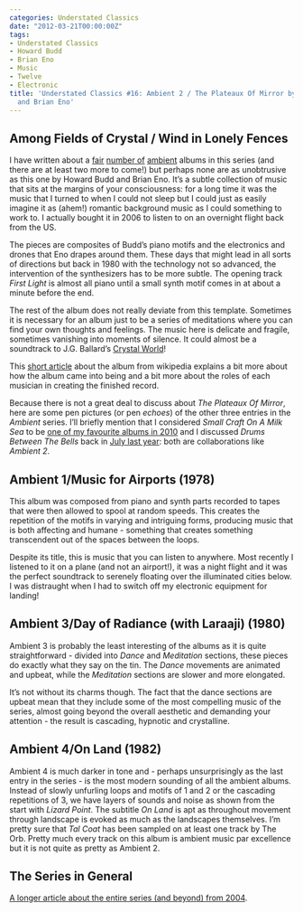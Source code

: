 ```yaml
---
categories: Understated Classics
date: "2012-03-21T00:00:00Z"
tags:
- Understated Classics
- Howard Budd
- Brian Eno
- Music
- Twelve
- Electronic
title: 'Understated Classics #16: Ambient 2 / The Plateaux Of Mirror by Howard Budd
  and Brian Eno'
---
```


## Among Fields of Crystal / Wind in Lonely Fences

I have written about a [fair](uc4) [number of](uc6) [ambient](uc13) albums in this series (and there are at least two more to come!) but perhaps none are as unobtrusive as this one by Howard Budd and Brian Eno. It’s a subtle collection of music that sits at the margins of your consciousness: for a long time it was the music that I turned to when I could not sleep but I could just as easily imagine it as (ahem!) romantic background music as I could something to work to. I actually bought it in 2006 to listen to on an overnight flight back from the US.

The pieces are composites of Budd’s piano motifs and the electronics and drones that Eno drapes around them. These days that might lead in all sorts of directions but back in 1980 with the technology not so advanced, the intervention of the synthesizers has to be more subtle. The opening track _First Light_ is almost all piano until a small synth motif comes in at about a minute before the end.

The rest of the album does not really deviate from this template. Sometimes it is necessary for an album just to be a series of meditations where you can find your own thoughts and feelings. The music here is delicate and fragile, sometimes vanishing into moments of silence. It could almost be a soundtrack to J.G. Ballard’s [Crystal World](the-crystal-world)!

This [short article](http://en.wikipedia.org/wiki/The_Plateaux_of_Mirror) about the album from wikipedia explains a bit more about how the album came into being and a bit more about the roles of each musician in creating the finished record.

Because there is not a great deal to discuss about _The Plateaux Of Mirror_, here are some pen pictures (or pen _echoes_) of the other three entries in the _Ambient_ series. I’ll briefly mention that I considered _Small Craft On A Milk Sea_ to be [one of my favourite albums in 2010](2010-in-review) and I discussed _Drums Between The Bells_ back in [July last year](album-digest-july-2011): both are collaborations like _Ambient 2_.

## Ambient 1/Music for Airports (1978)

This album was composed from piano and synth parts recorded to tapes that were then allowed to spool at random speeds. This creates the repetition of the motifs in varying and intriguing forms, producing music that is both affecting and humane - something that creates something transcendent out of the spaces between the loops.

Despite its title, this is music that you can listen to anywhere. Most recently I listened to it on a plane (and not an airport!), it was a night flight and it was the perfect soundtrack to serenely floating over the illuminated cities below. I was distraught when I had to switch off my electronic equipment for landing!

## Ambient 3/Day of Radiance (with Laraaji) (1980)

Ambient 3 is probably the least interesting of the albums as it is quite straightforward - divided into _Dance_ and _Meditation_ sections, these pieces do exactly what they say on the tin. The _Dance_ movements are animated and upbeat, while the _Meditation_ sections are slower and more elongated.

It’s not without its charms though. The fact that the dance sections are upbeat mean that they include some of the most compelling music of the series, almost going beyond the overall aesthetic and demanding your attention - the result is cascading, hypnotic and crystalline.

## Ambient 4/On Land (1982)

Ambient 4 is much darker in tone and - perhaps unsurprisingly as the last entry in the series - is the most modern sounding of all the ambient albums. Instead of slowly unfurling loops and motifs of 1 and 2 or the cascading repetitions of 3, we have layers of sounds and noise as shown from the start with _Lizard Point_. The subtitle _On Land_ is apt as throughout movement through landscape is evoked as much as the landscapes themselves. I’m pretty sure that _Tal Coat_ has been sampled on at least one track by The Orb. Pretty much every track on this album is ambient music par excellence but it is not quite as pretty as Ambient 2.

## The Series in General

[A longer article about the entire series (and beyond) from 2004](http://www.stylusmagazine.com/articles/weekly_article/brian-eno-and-the-ambient-series.htm).
